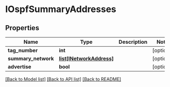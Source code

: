 # IOspfSummaryAddresses

## Properties
Name | Type | Description | Notes
------------ | ------------- | ------------- | -------------
**tag_number** | **int** |  | [optional] 
**summary_network** | [**list[INetworkAddress]**](INetworkAddress.md) |  | [optional] 
**advertise** | **bool** |  | [optional] 

[[Back to Model list]](../README.md#documentation-for-models) [[Back to API list]](../README.md#documentation-for-api-endpoints) [[Back to README]](../README.md)


